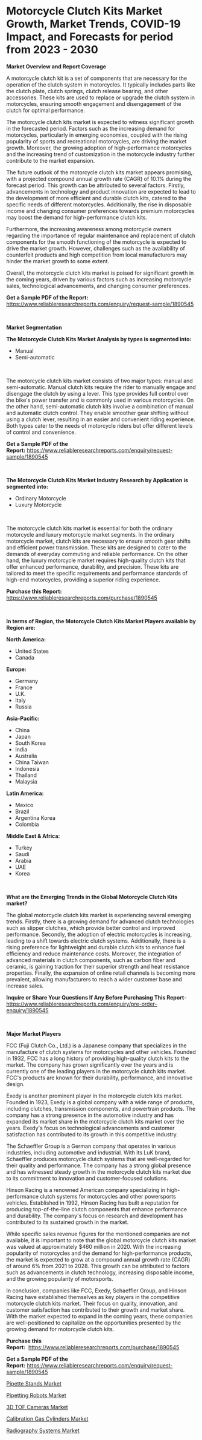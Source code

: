 <p><h1>Motorcycle Clutch Kits Market Growth, Market Trends, COVID-19 Impact, and Forecasts for period from 2023 - 2030</h1></p><p><strong>Market Overview and Report Coverage</strong></p>
<p><p>A motorcycle clutch kit is a set of components that are necessary for the operation of the clutch system in motorcycles. It typically includes parts like the clutch plate, clutch springs, clutch release bearing, and other accessories. These kits are used to replace or upgrade the clutch system in motorcycles, ensuring smooth engagement and disengagement of the clutch for optimal performance.</p><p>The motorcycle clutch kits market is expected to witness significant growth in the forecasted period. Factors such as the increasing demand for motorcycles, particularly in emerging economies, coupled with the rising popularity of sports and recreational motorcycles, are driving the market growth. Moreover, the growing adoption of high-performance motorcycles and the increasing trend of customization in the motorcycle industry further contribute to the market expansion.</p><p>The future outlook of the motorcycle clutch kits market appears promising, with a projected compound annual growth rate (CAGR) of 10.1% during the forecast period. This growth can be attributed to several factors. Firstly, advancements in technology and product innovation are expected to lead to the development of more efficient and durable clutch kits, catered to the specific needs of different motorcycles. Additionally, the rise in disposable income and changing consumer preferences towards premium motorcycles may boost the demand for high-performance clutch kits.</p><p>Furthermore, the increasing awareness among motorcycle owners regarding the importance of regular maintenance and replacement of clutch components for the smooth functioning of the motorcycle is expected to drive the market growth. However, challenges such as the availability of counterfeit products and high competition from local manufacturers may hinder the market growth to some extent.</p><p>Overall, the motorcycle clutch kits market is poised for significant growth in the coming years, driven by various factors such as increasing motorcycle sales, technological advancements, and changing consumer preferences.</p></p>
<p><strong>Get a Sample PDF of the Report:</strong> <a href="https://www.reliableresearchreports.com/enquiry/request-sample/1890545">https://www.reliableresearchreports.com/enquiry/request-sample/1890545</a></p>
<p>&nbsp;</p>
<p><strong>Market Segmentation</strong></p>
<p><strong>The Motorcycle Clutch Kits Market Analysis by types is segmented into:</strong></p>
<p><ul><li>Manual</li><li>Semi-automatic</li></ul></p>
<p>&nbsp;</p>
<p><p>The motorcycle clutch kits market consists of two major types: manual and semi-automatic. Manual clutch kits require the rider to manually engage and disengage the clutch by using a lever. This type provides full control over the bike's power transfer and is commonly used in various motorcycles. On the other hand, semi-automatic clutch kits involve a combination of manual and automatic clutch control. They enable smoother gear shifting without using a clutch lever, resulting in an easier and convenient riding experience. Both types cater to the needs of motorcycle riders but offer different levels of control and convenience.</p></p>
<p><strong>Get a Sample PDF of the Report:</strong>&nbsp;<a href="https://www.reliableresearchreports.com/enquiry/request-sample/1890545">https://www.reliableresearchreports.com/enquiry/request-sample/1890545</a></p>
<p>&nbsp;</p>
<p><strong>The Motorcycle Clutch Kits Market Industry Research by Application is segmented into:</strong></p>
<p><ul><li>Ordinary Motorcycle</li><li>Luxury Motorcycle</li></ul></p>
<p>&nbsp;</p>
<p><p>The motorcycle clutch kits market is essential for both the ordinary motorcycle and luxury motorcycle market segments. In the ordinary motorcycle market, clutch kits are necessary to ensure smooth gear shifts and efficient power transmission. These kits are designed to cater to the demands of everyday commuting and reliable performance. On the other hand, the luxury motorcycle market requires high-quality clutch kits that offer enhanced performance, durability, and precision. These kits are tailored to meet the specific requirements and performance standards of high-end motorcycles, providing a superior riding experience.</p></p>
<p><strong>Purchase this Report:</strong>&nbsp; <a href="https://www.reliableresearchreports.com/purchase/1890545">https://www.reliableresearchreports.com/purchase/1890545</a></p>
<p>&nbsp;</p>
<p><strong>In terms of Region, the Motorcycle Clutch Kits Market Players available by Region are:</strong></p>
<p>
    <p> <strong> North America: </strong>
        <ul>
            <li>United States</li>
            <li>Canada</li>
        </ul>
        </p> 
    <p> <strong> Europe: </strong>
        <ul>
            <li>Germany</li>
            <li>France</li>
            <li>U.K.</li>
            <li>Italy</li>
            <li>Russia</li>
        </ul>
        </p> 
    <p> <strong> Asia-Pacific: </strong>
        <ul>
            <li>China</li>
            <li>Japan</li>
            <li>South Korea</li>
            <li>India</li>
            <li>Australia</li>
            <li>China Taiwan</li>
            <li>Indonesia</li>
            <li>Thailand</li>
            <li>Malaysia</li>
        </ul>
        </p> 
    <p> <strong> Latin America: </strong>
        <ul>
            <li>Mexico</li>
            <li>Brazil</li>
            <li>Argentina Korea</li>
            <li>Colombia</li>
        </ul>
        </p> 
    <p> <strong> Middle East & Africa: </strong>
        <ul>
            <li>Turkey</li>
            <li>Saudi</li>
            <li>Arabia</li>
            <li>UAE</li>
            <li>Korea</li>
        </ul>
    </p>
    </p>
<p>&nbsp;</p>
<p><strong>What are the Emerging Trends in the Global Motorcycle Clutch Kits market?</strong></p>
<p><p>The global motorcycle clutch kits market is experiencing several emerging trends. Firstly, there is a growing demand for advanced clutch technologies such as slipper clutches, which provide better control and improved performance. Secondly, the adoption of electric motorcycles is increasing, leading to a shift towards electric clutch systems. Additionally, there is a rising preference for lightweight and durable clutch kits to enhance fuel efficiency and reduce maintenance costs. Moreover, the integration of advanced materials in clutch components, such as carbon fiber and ceramic, is gaining traction for their superior strength and heat resistance properties. Finally, the expansion of online retail channels is becoming more prevalent, allowing manufacturers to reach a wider customer base and increase sales.</p></p>
<p><strong>Inquire or Share Your Questions If Any Before Purchasing This Report</strong>- <a href="https://www.reliableresearchreports.com/enquiry/pre-order-enquiry/1890545">https://www.reliableresearchreports.com/enquiry/pre-order-enquiry/1890545</a></p>
<p>&nbsp;</p>
<p><strong>Major Market Players</strong></p>
<p><p>FCC (Fuji Clutch Co., Ltd.) is a Japanese company that specializes in the manufacture of clutch systems for motorcycles and other vehicles. Founded in 1932, FCC has a long history of providing high-quality clutch kits to the market. The company has grown significantly over the years and is currently one of the leading players in the motorcycle clutch kits market. FCC's products are known for their durability, performance, and innovative design.</p><p>Exedy is another prominent player in the motorcycle clutch kits market. Founded in 1923, Exedy is a global company with a wide range of products, including clutches, transmission components, and powertrain products. The company has a strong presence in the automotive industry and has expanded its market share in the motorcycle clutch kits market over the years. Exedy's focus on technological advancements and customer satisfaction has contributed to its growth in this competitive industry.</p><p>The Schaeffler Group is a German company that operates in various industries, including automotive and industrial. With its LuK brand, Schaeffler produces motorcycle clutch systems that are well-regarded for their quality and performance. The company has a strong global presence and has witnessed steady growth in the motorcycle clutch kits market due to its commitment to innovation and customer-focused solutions.</p><p>Hinson Racing is a renowned American company specializing in high-performance clutch systems for motorcycles and other powersports vehicles. Established in 1992, Hinson Racing has built a reputation for producing top-of-the-line clutch components that enhance performance and durability. The company's focus on research and development has contributed to its sustained growth in the market.</p><p>While specific sales revenue figures for the mentioned companies are not available, it is important to note that the global motorcycle clutch kits market was valued at approximately $460 million in 2020. With the increasing popularity of motorcycles and the demand for high-performance products, the market is expected to grow at a compound annual growth rate (CAGR) of around 6% from 2021 to 2028. This growth can be attributed to factors such as advancements in clutch technology, increasing disposable income, and the growing popularity of motorsports.</p><p>In conclusion, companies like FCC, Exedy, Schaeffler Group, and Hinson Racing have established themselves as key players in the competitive motorcycle clutch kits market. Their focus on quality, innovation, and customer satisfaction has contributed to their growth and market share. With the market expected to expand in the coming years, these companies are well-positioned to capitalize on the opportunities presented by the growing demand for motorcycle clutch kits.</p></p>
<p><strong>Purchase this Report:</strong>&nbsp;&nbsp;<a href="https://www.reliableresearchreports.com/purchase/1890545">https://www.reliableresearchreports.com/purchase/1890545</a></p>
<p></p>
<p><strong>Get a Sample PDF of the Report:</strong>&nbsp;<a href="https://www.reliableresearchreports.com/enquiry/request-sample/1890545">https://www.reliableresearchreports.com/enquiry/request-sample/1890545</a></p>
<p><p><a href="https://www.linkedin.com/pulse/pipette-stands-market-research-report-unlocks-analysis-financial-kr6jf/">Pipette Stands Market</a></p><p><a href="https://www.linkedin.com/pulse/pipetting-robots-market-size-2023-2030-global-industrial-cf7hf/">Pipetting Robots Market</a></p><p><a href="https://medium.com/@laurenglover76/3d-tof-cameras-market-insights-into-market-cagr-market-trends-and-growth-strategies-2662b4cec7d6">3D TOF Cameras Market</a></p><p><a href="https://medium.com/@bernadetteball666/calibration-gas-cylinders-market-outlook-industry-overview-and-forecast-2023-to-2030-d7e4dcceea3e">Calibration Gas Cylinders Market</a></p><p><a href="https://www.linkedin.com/pulse/radiography-systems-market-size-share-global-analysis-8zbwf/">Radiography Systems Market</a></p></p>